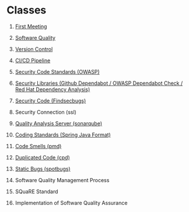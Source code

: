 Classes
====

1. [First Meeting](class/first-meeting.md)

2. [Software Quality](class/software-quality.md)

3. [Version Control](class/version-control.md)

4. [CI/CD Pipeline](class/pipeline.md)

5. [Security Code Standards (OWASP)](class/owasp.md)

6. [Security Libraries (Github Dependabot / OWASP Dependabot Check / Red Hat Dependency Analysis)](class/security-libraries.md)

7. [Security Code (Findsecbugs)](class/security-code.md)

8. Security Connection (ssl)

9. [Quality Analysis Server (sonarqube)](class/quality-analysis-server.md)

10. [Coding Standards (Spring Java Format)](class/coding-standards.md)

11. [Code Smells (pmd)](class/code-smells.md)

12. [Duplicated Code (cpd)](class/duplicated-code.md) 

13. [Static Bugs (spotbugs)](class/static-bugs.md)

14. Software Quality Management Process

15. SQuaRE Standard

16. Implementation of Software Quality Assurance